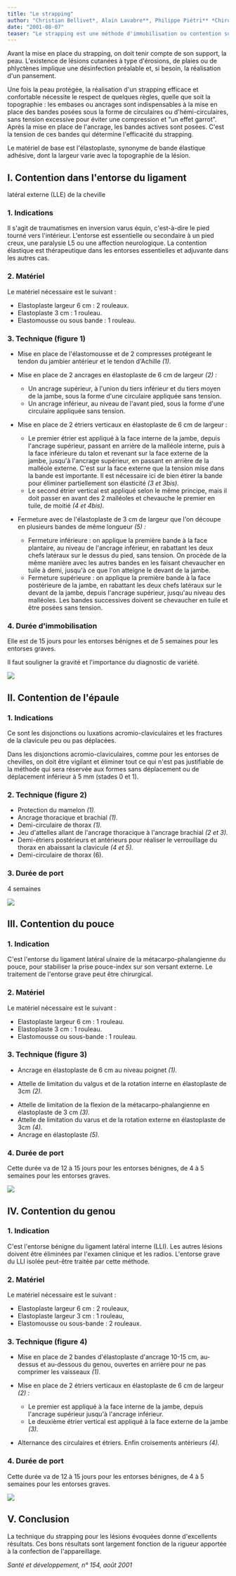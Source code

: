 ```yaml
---
title: "Le strapping"
author: "Christian Bellivet*, Alain Lavabre**, Philippe Piétri** *Chirurgien orthopédiste, Hôpital Avicenne, Bobigny, France. **Plâtrier, Hôpital Avicenne, Bobigny, France."
date: "2001-08-07"
teaser: "Le strapping est une méthode d'immobilisation ou contention souple. Elle est indiquée comme contention au niveau des membres et des ceintures, tant pour le membre supérieur que pour le membre inférieur. Nous présentons ici les strapping dans les entorses de cheville, de genou, du pouce et au décours des luxations acromio-claviculaires."
---
```


Avant la mise en place du strapping, on doit tenir compte de son support, la peau. L'existence de lésions cutanées à type d'érosions, de plaies ou de phlyctènes implique une désinfection préalable et, si besoin, la réalisation d'un pansement.

Une fois la peau protégée, la réalisation d'un strapping efficace et confortable nécessite le respect de quelques règles, quelle que soit la topographie : les embases ou ancrages sont indispensables à la mise en place des bandes posées sous la forme de circulaires ou d'hémi-circulaires, sans tension excessive pour éviter une compression et "un effet garrot". Après la mise en place de l'ancrage, les bandes actives sont posées. C'est la tension de ces bandes qui détermine l'efficacité du strapping.

Le matériel de base est l'élastoplaste, synonyme de bande élastique adhésive, dont la largeur varie avec la topographie de la lésion.

## I. Contention dans l'entorse du ligament  
latéral externe (LLE) de la cheville

### **1. Indications**

Il s'agit de traumatismes en inversion varus équin, c'est-à-dire le pied tourné vers l'intérieur. L'entorse est essentielle ou secondaire à un pied creux, une paralysie L5 ou une affection neurologique. La contention élastique est thérapeutique dans les entorses essentielles et adjuvante dans les autres cas.

### **2. Matériel**

Le matériel nécessaire est le suivant :

*   Elastoplaste largeur 6 cm : 2 rouleaux.  
*   Elastoplaste 3 cm : 1 rouleau.  
*   Elastomousse ou sous bande : 1 rouleau.

### **3. Technique (figure 1)**

*   Mise en place de l'élastomousse et de 2 compresses protégeant le tendon du jambier antérieur et le tendon d'Achille _(1)._

*   Mise en place de 2 ancrages en élastoplaste de 6 cm de largeur _(2)_ _:_
    *   Un ancrage supérieur, à l'union du tiers inférieur et du tiers moyen de la jambe, sous la forme d'une circulaire appliquée sans tension.  
    *   Un ancrage inférieur, au niveau de l'avant pied, sous la forme d'une circulaire appliquée sans tension.  
*   Mise en place de 2 étriers verticaux en élastoplaste de 6 cm de largeur :
    *   Le premier étrier est appliqué à la face interne de la jambe, depuis l'ancrage supérieur, passant en arrière de la malléole interne, puis à la face inférieure du talon et revenant sur la face externe de la jambe, jusqu'à l'ancrage supérieur, en passant en arrière de la malléole externe. C'est sur la face externe que la tension mise dans la bande est importante. Il est nécessaire ici de bien étirer la bande pour éliminer partiellement son élasticité _(3 et 3bis)._
    *   Le second étrier vertical est appliqué selon le même principe, mais il doit passer en avant des 2 malléoles et chevauche le premier en tuile, de moitié _(4 et 4bis)._
*   Fermeture avec de l'élastoplaste de 3 cm de largeur que l'on découpe en plusieurs bandes de même longueur _(5)_ _:_
    *   Fermeture inférieure : on applique la première bande à la face plantaire, au niveau de l'ancrage inférieur, en rabattant les deux chefs latéraux sur le dessus du pied, sans tension. On procède de la même manière avec les autres bandes en les faisant chevaucher en tuile à demi, jusqu'à ce que l'on atteigne le devant de la jambe.  
    *   Fermeture supérieure : on applique la première bande à la face postérieure de la jambe, en rabattant les deux chefs latéraux sur le devant de la jambe, depuis l'ancrage supérieur, jusqu'au niveau des malléoles. Les bandes successives doivent se chevaucher en tuile et être posées sans tension.

### **4. Durée d'immobilisation**

Elle est de 15 jours pour les entorses bénignes et de 5 semaines pour les entorses graves.

Il faut souligner la gravité et l'importance du diagnostic de variété.


![](i935-1.jpg)


## **II. Contention de l'épaule**

### 1. Indications

Ce sont les disjonctions ou luxations acromio-claviculaires et les fractures de la clavicule peu ou pas déplacées.

Dans les disjonctions acromio-claviculaires, comme pour les entorses de chevilles, on doit être vigilant et éliminer tout ce qui n'est pas justifiable de la méthode qui sera réservée aux formes sans déplacement ou de déplacement inférieur à 5 mm (stades 0 et 1).

### 2. Technique (figure 2)

*   Protection du mamelon _(1)._
*   Ancrage thoracique et brachial _(1)._
*   Demi-circulaire de thorax _(1)._
*   Jeu d'attelles allant de l'ancrage thoracique à l'ancrage brachial _(2 et 3)._
*   Demi-étriers postérieurs et antérieurs pour réaliser le verrouillage du thorax en abaissant la clavicule _(4 et 5)._
*   Demi-circulaire de thorax (6).

### 3. Durée de port

4 semaines


![](i935-2.jpg)
  

## **III. Contention du pouce**

### 1. Indication

C'est l'entorse du ligament latéral ulnaire de la métacarpo-phalangienne du pouce, pour stabiliser la prise pouce-index sur son versant externe. Le traitement de l'entorse grave peut être chirurgical.

### 2. Matériel

Le matériel nécessaire est le suivant :

*   Elastoplaste largeur 6 cm : 1 rouleau.  
*   Elastoplaste 3 cm : 1 rouleau.  
*   Elastomousse ou sous-bande : 1 rouleau.

### 3. Technique (figure 3)

*   Ancrage en élastoplaste de 6 cm au niveau poignet _(1)._

- Attelle de limitation du valgus et de la rotation interne en élastoplaste de 3cm _(2)._

*   Attelle de limitation de la flexion de la métacarpo-phalangienne en élastoplaste de 3 cm _(3)._
*   Attelle de limitation du varus et de la rotation externe en élastoplaste de 3cm _(4)._
*   Ancrage en élastoplaste _(5)._

### 4. Durée de port

Cette durée va de 12 à 15 jours pour les entorses bénignes, de 4 à 5 semaines pour les entorses graves.


![](i935-3.jpg)
  

## **IV. Contention du genou**

### **1.** Indication

C'est l'entorse bénigne du ligament latéral interne (LLI). Les autres lésions doivent être éliminées par l'examen clinique et les radios. L'entorse grave du LLI isolée peut-être traitée par cette méthode.

### 2. Matériel

Le matériel nécessaire est le suivant :

*   Elastoplaste largeur 6 cm : 2 rouleaux,
*   Elastoplaste largeur 3 cm : 1 rouleau,
*   Elastomousse ou sous-bande : 2 rouleaux.

### 3. Technique (figure 4)

*   Mise en place de 2 bandes d'élastoplaste d'ancrage 10-15 cm, au-dessus et au-dessous du genou, ouvertes en arrière pour ne pas comprimer les vaisseaux _(1)._

*   Mise en place de 2 étriers verticaux en élastoplaste de 6 cm de largeur _(2)_ _:_
    *   Le premier est appliqué à la face interne de la jambe, depuis l'ancrage supérieur jusqu'à l'ancrage inférieur.  
    *   Le deuxième étrier vertical est appliqué à la face externe de la jambe _(3)._
*   Alternance des circulaires et étriers. Enfin croisements antérieurs _(4)._

### 4. Durée de port

Cette durée va de 12 à 15 jours pour les entorses bénignes, de 4 à 5 semaines pour les entorses graves.


![](i935-4.jpg)


## V. Conclusion

La technique du strapping pour les lésions évoquées donne d'excellents résultats. Ces bons résultats sont largement fonction de la rigueur apportée à la confection de l'appareillage.

_Santé et développement, n° 154, août 2001_